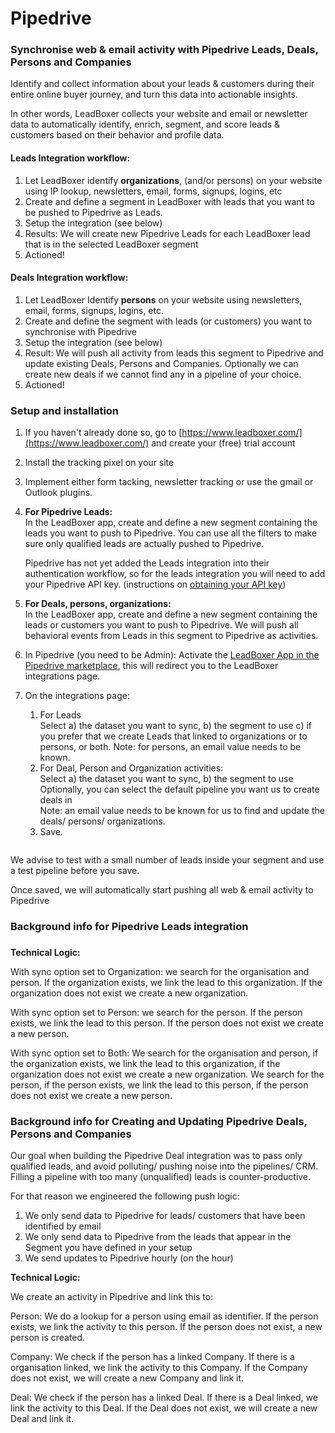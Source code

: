 # Pipedrive

### Synchronise web & email activity with Pipedrive Leads, Deals, Persons and Companies

Identify and collect information about your leads & customers during their entire online buyer journey, and turn this data into actionable insights.&#x20;

In other words, LeadBoxer collects your website and email or newsletter data to automatically identify, enrich, segment, and score leads & customers based on their behavior and profile data.

#### Leads Integration workflow:

1. Let LeadBoxer identify **organizations**, (and/or persons) on your website using IP lookup, newsletters, email, forms, signups, logins, etc
2. Create and define a segment in LeadBoxer with leads that you want to be pushed to Pipedrive as Leads.
3. Setup the integration (see below)
4. Results: We will create new Pipedrive Leads for each LeadBoxer lead that is in the selected LeadBoxer segment
5. Actioned!

#### Deals Integration workflow:

1. Let LeadBoxer Identify **persons** on your website using newsletters, email, forms, signups, logins, etc.
2. Create and define the segment with leads (or customers) you want to synchronise with Pipedrive
3. Setup the integration (see below)
4. Result: We will push all activity from leads this segment to Pipedrive and update existing Deals, Persons and Companies. Optionally we can create new deals if we cannot find any in a pipeline of your choice.&#x20;
5. Actioned!

### **Setup and installation**

1. If you haven't already done so, go to [https://www.leadboxer.com/](https://www.leadboxer.com/) and create your (free) trial account
2. Install the tracking pixel on your site
3. Implement either form tacking, newsletter tracking or use the gmail or Outlook plugins.
4.  **For Pipedrive Leads:**\
    In the LeadBoxer app, create and define a new segment containing the leads you want to push to Pipedrive. You can use all the filters to make sure only qualified leads are actually pushed to Pipedrive.

    Pipedrive has not yet added the Leads integration into their authentication workflow, so for the leads integration you will need to add your Pipedrive API key. (instructions on [obtaining your API key](https://support.pipedrive.com/hc/en-us/articles/207344545-How-can-I-find-my-personal-API-key-))
    

5. **For Deals, persons, organizations:**\
   In the LeadBoxer app, create and define a new segment containing the leads or customers you want to push to Pipedrive. We will push all behavioral events from Leads in this segment to Pipedrive as activities.
6. In Pipedrive (you need to be Admin): Activate the [LeadBoxer App in the Pipedrive marketplace](https://marketplace.pipedrive.com/app/lead-boxer/416e3a6f032c2d02), this will redirect you to the LeadBoxer integrations page.
7. On the integrations page:&#x20;
   1. For Leads\
      Select a) the dataset you want to sync, b) the segment to use c) if you prefer that we create Leads that linked to organizations or to persons, or both. Note: for persons, an email value needs to be known.
   2. For Deal, Person and Organization activities:\
      Select a) the dataset you want to sync, b) the segment to use\
      Optionally, you can select the default pipeline you want us to create deals in\
      Note: an email value needs to be known for us to find and update the deals/ persons/ organizations.
   3. Save.




<figure><img src="https://d33v4339jhl8k0.cloudfront.net/docs/assets/565e1cb7c697915b26a5c214/images/5fa666e446e0fb0017fc9bf9/file-NxjfHpyMjj.png" alt=""><figcaption></figcaption></figure>

We advise to test with a small number of leads inside your segment and use a test pipeline before you save.

Once saved, we will automatically start pushing all web & email activity to Pipedrive

### Background info for Pipedrive Leads integration

###

**Technical Logic:**

With sync option set to Organization: we search for the organisation and person. If the organization exists, we link the lead to this organization. If the organization does not exist we create a new organization.

With sync option set to Person: we search for the person. If the person exists, we link the lead to this person. If the person does not exist we create a new person.

With sync option set to Both: We search for the organisation and person, if the organization exists, we link the lead to this organization, if the organization does not exist we create a new organization. We search for the person, if the person exists, we link the lead to this person, if the person does not exist we create a new person.

### Background info for Creating and Updating Pipedrive Deals, Persons and Companies

Our goal when building the Pipedrive Deal integration was to pass only qualified leads, and avoid polluting/ pushing noise into the pipelines/ CRM. Filling a pipeline with too many (unqualified) leads is counter-productive.

For that reason we engineered the following push logic:

1. We only send data to Pipedrive for leads/ customers that have been identified by email
2. We only send data to Pipedrive from the leads that appear in the Segment you have defined in your setup
3. We send updates to Pipedrive hourly (on the hour)

**Technical Logic:**

We create an activity in Pipedrive and link this to:

Person: We do a lookup for a person using email as identifier. If the person exists, we link the activity to this person. If the person does not exist, a new person is created.

Company: We check if the person has a linked Company. If there is a organisation linked, we link the activity to this Company. If the Company does not exist, we will create a new Company and link it.

Deal: We check if the person has a linked Deal. If there is a Deal linked, we link the activity to this Deal. If the Deal does not exist, we will create a new Deal and link it.
